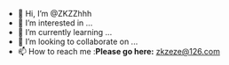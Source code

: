 - 👋 Hi, I’m @ZKZZhhh
- 👀 I’m interested in ...
- 🌱 I’m currently learning ...
- 💞️ I’m looking to collaborate on ...
- 📫 How to reach me :__Please go here:__ zkzeze@126.com

<!---
ZKZZhhh/ZKZZhhh is a ✨ special ✨ repository because its `README.md` (this file) appears on your GitHub profile.
You can click the Preview link to take a look at your changes.
--->
